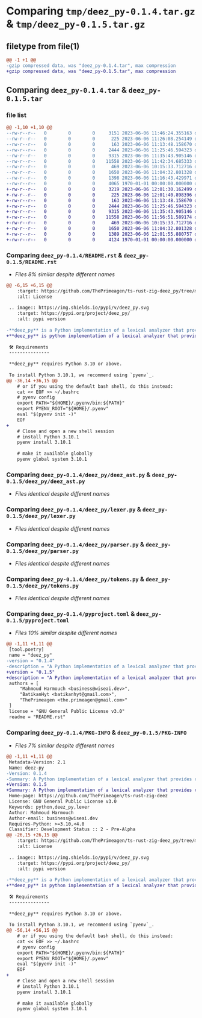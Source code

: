 # Comparing `tmp/deez_py-0.1.4.tar.gz` & `tmp/deez_py-0.1.5.tar.gz`

## filetype from file(1)

```diff
@@ -1 +1 @@
-gzip compressed data, was "deez_py-0.1.4.tar", max compression
+gzip compressed data, was "deez_py-0.1.5.tar", max compression
```

## Comparing `deez_py-0.1.4.tar` & `deez_py-0.1.5.tar`

### file list

```diff
@@ -1,10 +1,10 @@
--rw-r--r--   0        0        0     3151 2023-06-06 11:46:24.355163 deez_py-0.1.4/README.rst
--rw-r--r--   0        0        0      225 2023-06-06 11:26:08.254149 deez_py-0.1.4/deez_py/__init__.py
--rw-r--r--   0        0        0      163 2023-06-06 11:13:48.158670 deez_py-0.1.4/deez_py/__main__.py
--rw-r--r--   0        0        0     2444 2023-06-06 11:25:46.594323 deez_py-0.1.4/deez_py/deez_ast.py
--rw-r--r--   0        0        0     9315 2023-06-06 11:35:43.905146 deez_py-0.1.4/deez_py/lexer.py
--rw-r--r--   0        0        0    11558 2023-06-06 11:42:34.685333 deez_py-0.1.4/deez_py/parser.py
--rw-r--r--   0        0        0      469 2023-06-06 10:15:33.712716 deez_py-0.1.4/deez_py/token_types.py
--rw-r--r--   0        0        0     1650 2023-06-06 11:04:32.801328 deez_py-0.1.4/deez_py/tokens.py
--rw-r--r--   0        0        0     1398 2023-06-06 11:16:43.429971 deez_py-0.1.4/pyproject.toml
--rw-r--r--   0        0        0     4065 1970-01-01 00:00:00.000000 deez_py-0.1.4/PKG-INFO
+-rw-r--r--   0        0        0     3219 2023-06-06 12:01:30.162499 deez_py-0.1.5/README.rst
+-rw-r--r--   0        0        0      225 2023-06-06 12:01:40.898396 deez_py-0.1.5/deez_py/__init__.py
+-rw-r--r--   0        0        0      163 2023-06-06 11:13:48.158670 deez_py-0.1.5/deez_py/__main__.py
+-rw-r--r--   0        0        0     2444 2023-06-06 11:25:46.594323 deez_py-0.1.5/deez_py/deez_ast.py
+-rw-r--r--   0        0        0     9315 2023-06-06 11:35:43.905146 deez_py-0.1.5/deez_py/lexer.py
+-rw-r--r--   0        0        0    11558 2023-06-06 11:56:51.589174 deez_py-0.1.5/deez_py/parser.py
+-rw-r--r--   0        0        0      469 2023-06-06 10:15:33.712716 deez_py-0.1.5/deez_py/token_types.py
+-rw-r--r--   0        0        0     1650 2023-06-06 11:04:32.801328 deez_py-0.1.5/deez_py/tokens.py
+-rw-r--r--   0        0        0     1389 2023-06-06 12:01:55.880757 deez_py-0.1.5/pyproject.toml
+-rw-r--r--   0        0        0     4124 1970-01-01 00:00:00.000000 deez_py-0.1.5/PKG-INFO
```

### Comparing `deez_py-0.1.4/README.rst` & `deez_py-0.1.5/README.rst`

 * *Files 8% similar despite different names*

```diff
@@ -6,15 +6,15 @@
    :target: https://github.com/ThePrimeagen/ts-rust-zig-deez_py/tree/master/python/LICENSE
    :alt: License
 
 .. image:: https://img.shields.io/pypi/v/deez_py.svg
    :target: https://pypi.org/project/deez_py/
    :alt: pypi version
 
-**deez_py** is a Python implementation of a lexical analyzer that provides comprehensive scanning, and lookahead capabilities.
+**deez_py** is python implementation of a lexical analyzer that provides comprehensive scanning, and lookahead capabilities. It also implements a parser that comes with awesome functionalities.
 
 🛠️ Requirements
 ---------------
 
 **deez_py** requires Python 3.10 or above.
 
 To install Python 3.10.1, we recommend using `pyenv`_.
@@ -36,14 +36,15 @@
    # or if you using the default bash shell, do this instead:
    cat << EOF >> ~/.bashrc
    # pyenv config
    export PATH="${HOME}/.pyenv/bin:${PATH}"
    export PYENV_ROOT="${HOME}/.pyenv"
    eval "$(pyenv init -)"
    EOF
+
    # Close and open a new shell session
    # install Python 3.10.1
    pyenv install 3.10.1
 
    # make it available globally
    pyenv global system 3.10.1
```

### Comparing `deez_py-0.1.4/deez_py/deez_ast.py` & `deez_py-0.1.5/deez_py/deez_ast.py`

 * *Files identical despite different names*

### Comparing `deez_py-0.1.4/deez_py/lexer.py` & `deez_py-0.1.5/deez_py/lexer.py`

 * *Files identical despite different names*

### Comparing `deez_py-0.1.4/deez_py/parser.py` & `deez_py-0.1.5/deez_py/parser.py`

 * *Files identical despite different names*

### Comparing `deez_py-0.1.4/deez_py/tokens.py` & `deez_py-0.1.5/deez_py/tokens.py`

 * *Files identical despite different names*

### Comparing `deez_py-0.1.4/pyproject.toml` & `deez_py-0.1.5/pyproject.toml`

 * *Files 10% similar despite different names*

```diff
@@ -1,11 +1,11 @@
 [tool.poetry]
 name = "deez_py"
-version = "0.1.4"
-description = "A Python implementation of a lexical analyzer that provides comprehensive scanning, and lookahead capabilities. It also implements a parser that comes with a lot of awesome functionalities."
+version = "0.1.5"
+description = "A Python implementation of a lexical analyzer that provides comprehensive scanning, and lookahead capabilities. It also implements a parser that comes with awesome functionalities."
 authors = [
     "Mahmoud Harmouch <business@wiseai.dev>",
     "BatikanHyt <batikanhyt@gmail.com>",
     "ThePrimeagen <the.primeagen@gmail.com>"
 ]
 license = "GNU General Public License v3.0"
 readme = "README.rst"
```

### Comparing `deez_py-0.1.4/PKG-INFO` & `deez_py-0.1.5/PKG-INFO`

 * *Files 7% similar despite different names*

```diff
@@ -1,11 +1,11 @@
 Metadata-Version: 2.1
 Name: deez-py
-Version: 0.1.4
-Summary: A Python implementation of a lexical analyzer that provides comprehensive scanning, and lookahead capabilities. It also implements a parser that comes with a lot of awesome functionalities.
+Version: 0.1.5
+Summary: A Python implementation of a lexical analyzer that provides comprehensive scanning, and lookahead capabilities. It also implements a parser that comes with awesome functionalities.
 Home-page: https://github.com/ThePrimeagen/ts-rust-zig-deez
 License: GNU General Public License v3.0
 Keywords: python,deez_py,lexer
 Author: Mahmoud Harmouch
 Author-email: business@wiseai.dev
 Requires-Python: >=3.10,<4.0
 Classifier: Development Status :: 2 - Pre-Alpha
@@ -26,15 +26,15 @@
    :target: https://github.com/ThePrimeagen/ts-rust-zig-deez_py/tree/master/python/LICENSE
    :alt: License
 
 .. image:: https://img.shields.io/pypi/v/deez_py.svg
    :target: https://pypi.org/project/deez_py/
    :alt: pypi version
 
-**deez_py** is a Python implementation of a lexical analyzer that provides comprehensive scanning, and lookahead capabilities.
+**deez_py** is python implementation of a lexical analyzer that provides comprehensive scanning, and lookahead capabilities. It also implements a parser that comes with awesome functionalities.
 
 🛠️ Requirements
 ---------------
 
 **deez_py** requires Python 3.10 or above.
 
 To install Python 3.10.1, we recommend using `pyenv`_.
@@ -56,14 +56,15 @@
    # or if you using the default bash shell, do this instead:
    cat << EOF >> ~/.bashrc
    # pyenv config
    export PATH="${HOME}/.pyenv/bin:${PATH}"
    export PYENV_ROOT="${HOME}/.pyenv"
    eval "$(pyenv init -)"
    EOF
+
    # Close and open a new shell session
    # install Python 3.10.1
    pyenv install 3.10.1
 
    # make it available globally
    pyenv global system 3.10.1
```


